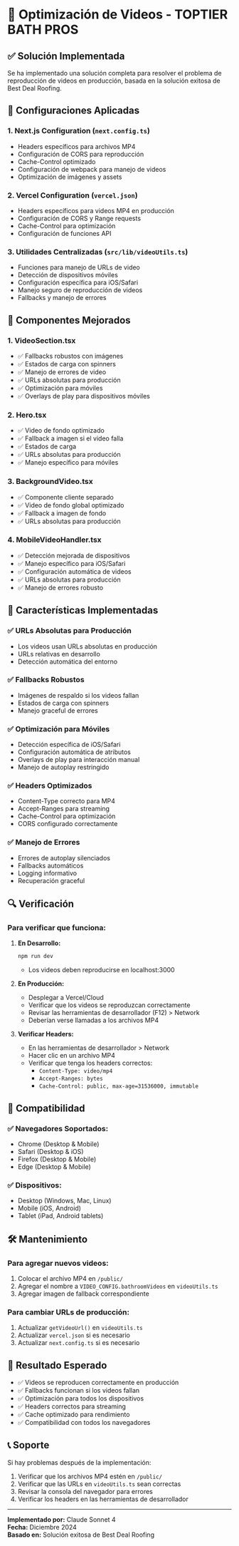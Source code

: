 # 🎥 Optimización de Videos - TOPTIER BATH PROS

## ✅ Solución Implementada

Se ha implementado una solución completa para resolver el problema de reproducción de videos en producción, basada en la solución exitosa de Best Deal Roofing.

## 🔧 Configuraciones Aplicadas

### 1. **Next.js Configuration (`next.config.ts`)**
- Headers específicos para archivos MP4
- Configuración de CORS para reproducción
- Cache-Control optimizado
- Configuración de webpack para manejo de videos
- Optimización de imágenes y assets

### 2. **Vercel Configuration (`vercel.json`)**
- Headers específicos para videos MP4 en producción
- Configuración de CORS y Range requests
- Cache-Control para optimización
- Configuración de funciones API

### 3. **Utilidades Centralizadas (`src/lib/videoUtils.ts`)**
- Funciones para manejo de URLs de video
- Detección de dispositivos móviles
- Configuración específica para iOS/Safari
- Manejo seguro de reproducción de videos
- Fallbacks y manejo de errores

## 🎯 Componentes Mejorados

### 1. **VideoSection.tsx**
- ✅ Fallbacks robustos con imágenes
- ✅ Estados de carga con spinners
- ✅ Manejo de errores de video
- ✅ URLs absolutas para producción
- ✅ Optimización para móviles
- ✅ Overlays de play para dispositivos móviles

### 2. **Hero.tsx**
- ✅ Video de fondo optimizado
- ✅ Fallback a imagen si el video falla
- ✅ Estados de carga
- ✅ URLs absolutas para producción
- ✅ Manejo específico para móviles

### 3. **BackgroundVideo.tsx**
- ✅ Componente cliente separado
- ✅ Video de fondo global optimizado
- ✅ Fallback a imagen de fondo
- ✅ URLs absolutas para producción

### 4. **MobileVideoHandler.tsx**
- ✅ Detección mejorada de dispositivos
- ✅ Manejo específico para iOS/Safari
- ✅ Configuración automática de videos
- ✅ URLs absolutas para producción
- ✅ Manejo de errores robusto

## 🚀 Características Implementadas

### ✅ **URLs Absolutas para Producción**
- Los videos usan URLs absolutas en producción
- URLs relativas en desarrollo
- Detección automática del entorno

### ✅ **Fallbacks Robustos**
- Imágenes de respaldo si los videos fallan
- Estados de carga con spinners
- Manejo graceful de errores

### ✅ **Optimización para Móviles**
- Detección específica de iOS/Safari
- Configuración automática de atributos
- Overlays de play para interacción manual
- Manejo de autoplay restringido

### ✅ **Headers Optimizados**
- Content-Type correcto para MP4
- Accept-Ranges para streaming
- Cache-Control para optimización
- CORS configurado correctamente

### ✅ **Manejo de Errores**
- Errores de autoplay silenciados
- Fallbacks automáticos
- Logging informativo
- Recuperación graceful

## 🔍 Verificación

### Para verificar que funciona:

1. **En Desarrollo:**
   ```bash
   npm run dev
   ```
   - Los videos deben reproducirse en localhost:3000

2. **En Producción:**
   - Desplegar a Vercel/Cloud
   - Verificar que los videos se reproduzcan correctamente
   - Revisar las herramientas de desarrollador (F12) > Network
   - Deberían verse llamadas a los archivos MP4

3. **Verificar Headers:**
   - En las herramientas de desarrollador > Network
   - Hacer clic en un archivo MP4
   - Verificar que tenga los headers correctos:
     - `Content-Type: video/mp4`
     - `Accept-Ranges: bytes`
     - `Cache-Control: public, max-age=31536000, immutable`

## 📱 Compatibilidad

### ✅ **Navegadores Soportados:**
- Chrome (Desktop & Mobile)
- Safari (Desktop & iOS)
- Firefox (Desktop & Mobile)
- Edge (Desktop & Mobile)

### ✅ **Dispositivos:**
- Desktop (Windows, Mac, Linux)
- Mobile (iOS, Android)
- Tablet (iPad, Android tablets)

## 🛠️ Mantenimiento

### **Para agregar nuevos videos:**
1. Colocar el archivo MP4 en `/public/`
2. Agregar el nombre a `VIDEO_CONFIG.bathroomVideos` en `videoUtils.ts`
3. Agregar imagen de fallback correspondiente

### **Para cambiar URLs de producción:**
1. Actualizar `getVideoUrl()` en `videoUtils.ts`
2. Actualizar `vercel.json` si es necesario
3. Actualizar `next.config.ts` si es necesario

## 🎯 Resultado Esperado

- ✅ Videos se reproducen correctamente en producción
- ✅ Fallbacks funcionan si los videos fallan
- ✅ Optimización para todos los dispositivos
- ✅ Headers correctos para streaming
- ✅ Cache optimizado para rendimiento
- ✅ Compatibilidad con todos los navegadores

## 📞 Soporte

Si hay problemas después de la implementación:
1. Verificar que los archivos MP4 estén en `/public/`
2. Verificar que las URLs en `videoUtils.ts` sean correctas
3. Revisar la consola del navegador para errores
4. Verificar los headers en las herramientas de desarrollador

---

**Implementado por:** Claude Sonnet 4  
**Fecha:** Diciembre 2024  
**Basado en:** Solución exitosa de Best Deal Roofing
